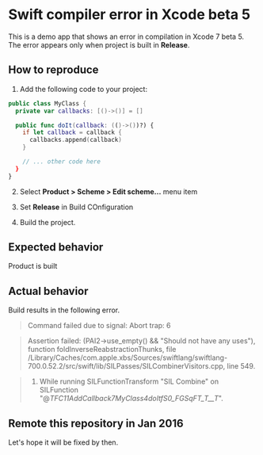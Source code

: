 # Swift compiler error in Xcode beta 5

This is a demo app that shows an error in compilation in Xcode 7 beta 5. The error appears only when project is built in **Release**.

## How to reproduce

1) Add the following code to your project:

```Swift
public class MyClass {
  private var callbacks: [()->()] = []

  public func doIt(callback: (()->())?) {
    if let callback = callback {
      callbacks.append(callback)
    }

    // ... other code here
  }
}
```

2) Select **Product > Scheme > Edit scheme...** menu item

3) Set **Release** in Build COnfiguration

4) Build the project.

## Expected behavior

Product is built

## Actual behavior

Build results in the following error.

> Command failed due to signal: Abort trap: 6

> Assertion failed: (PAI2->use_empty() && "Should not have any uses"), function foldInverseReabstractionThunks, file /Library/Caches/com.apple.xbs/Sources/swiftlang/swiftlang-700.0.52.2/src/swift/lib/SILPasses/SILCombinerVisitors.cpp, line 549.



> 1.  While running SILFunctionTransform "SIL Combine" on SILFunction "@_TFC11AddCallback7MyClass4doItfS0_FGSqFT_T__T_".

## Remote this repository in Jan 2016

Let's hope it will be fixed by then.